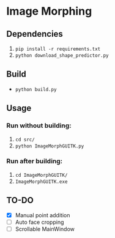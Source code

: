 # Image Morphing
## Dependencies
1. `pip install -r requirements.txt`
2. `python download_shape_predictor.py`
## Build
* `python build.py`  
## Usage
### Run without building:
1. `cd src/`
2. `python ImageMorphGUITK.py`  
### Run after building:
1. `cd ImageMorphGUITK/`
2. `ImageMorphGUITK.exe`
## TO-DO
- [X] Manual point addition
- [ ] Auto face cropping
- [ ] Scrollable MainWindow
